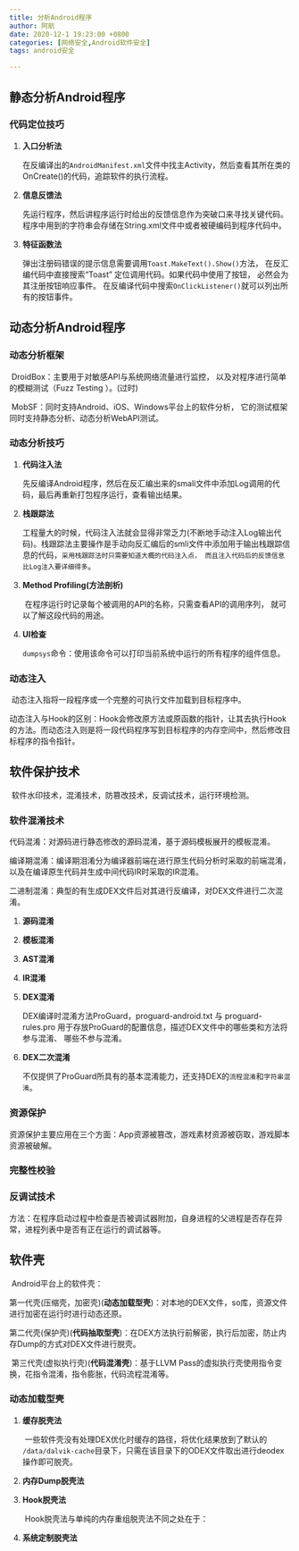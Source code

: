 ```yaml
---
title: 分析Android程序
author: 阿航
date: 2020-12-1 19:23:00 +0800
categories: [网络安全,Android软件安全]
tags: android安全

---
```




## 静态分析Android程序

### 代码定位技巧

1. **入口分析法**

   ​	在反编译出的`AndroidManifest.xml`文件中找主Activity，然后查看其所在类的OnCreate()的代码，追踪软件的执行流程。

2. **信息反馈法**

   ​	先运行程序，然后讲程序运行时给出的反馈信息作为突破口来寻找关键代码。程序中用到的字符串会存储在String.xml文件中或者被硬编码到程序代码中。

3. **特征函数法**

   ​	弹出注册码错误的提示信息需要调用`Toast.MakeText().Show()`方法， 在反汇编代码中直接搜索“Toast” 定位调用代码。如果代码中使用了按钮， 必然会为其注册按钮响应事件。 在反编译代码中搜索`OnClickListener()`就可以列出所有的按钮事件。



## 动态分析Android程序

### 动态分析框架

​	DroidBox：主要用于对敏感API与系统网络流量进行监控， 以及对程序进行简单的模糊测试（Fuzz Testing ）。(过时)

​	MobSF：同时支持Android、iOS、Windows平台上的软件分析， 它的测试框架同时支持静态分析、动态分析WebAPI测试。

 ### 动态分析技巧

1. **代码注入法**

   ​	先反编译Android程序，然后在反汇编出来的smali文件中添加Log调用的代码，最后再重新打包程序运行，查看输出结果。

2. **栈跟踪法**

   ​	工程量大的时候，代码注入法就会显得非常乏力(不断地手动注入Log输出代码)。栈跟踪法主要操作是手动向反汇编后的smli文件中添加用于输出栈跟踪信息的代码，`采用栈跟踪法时只需要知道大概的代码注入点， 而且注入代码后的反馈信息比Log注入要详细得多`。

3. **Method Profiling(方法剖析)**

   ​	在程序运行时记录每个被调用的API的名称，只需查看API的调用序列， 就可以了解这段代码的用途。

4. **UI检查**

   ​	`dumpsys`命令：使用该命令可以打印当前系统中运行的所有程序的组件信息。
   
   

### 动态注入

​	动态注入指将一段程序或一个完整的可执行文件加载到目标程序中。

​	动态注入与Hook的区别：Hook会修改原方法或原函数的指针，让其去执行Hook的方法。而动态注入则是将一段代码程序写到目标程序的内存空间中，然后修改目标程序的指令指针。



## 软件保护技术

​	软件水印技术，混淆技术，防篡改技术，反调试技术，运行环境检测。

### 软件混淆技术

​	代码混淆：对源码进行静态修改的源码混淆，基于源码模板展开的模板混淆。

​	编译期混淆：编译期泪淆分为编译器前端在进行原生代码分析时采取的前端混淆， 以及在编译原生代码并生成中间代码IR时采取的IR混淆。

​	二进制混淆：典型的有生成DEX文件后对其进行反编译，对DEX文件进行二次混淆。

1. **源码混淆**

2. **模板混淆**

3. **AST混淆**

4. **IR混淆**

5. **DEX混淆**

   DEX编译时混淆方法ProGuard，proguard-android.txt 与 proguard-rules.pro 用于存放ProGuard的配置信息，描述DEX文件中的哪些类和方法将参与混淆、 哪些不参与混淆。

6. **DEX二次混淆**

   不仅提供了ProGuard所具有的基本混淆能力，还支持DEX的`流程混淆`和`字符串混淆`。

### 资源保护

​	资源保护主要应用在三个方面：App资源被篡改，游戏素材资源被窃取，游戏脚本资源被破解。

### 完整性校验

### 反调试技术

​	方法：在程序启动过程中检查是否被调试器附加，自身进程的父进程是否存在异常，进程列表中是否有正在运行的调试器等。



## 软件壳

​	Android平台上的软件壳：

​	第一代壳(压缩壳，加密壳)(**动态加载型壳**)：对本地的DEX文件，so库，资源文件进行加密在运行时进行动态还原。

​	第二代壳(保护壳)(**代码抽取型壳**)：在DEX方法执行前解密，执行后加密，防止内存Dump的方式对DEX文件进行脱壳。

​	第三代壳(虚拟执行壳)(**代码混淆壳**)：基于LLVM Pass的虚拟执行壳使用指令变换，花指令混淆，指令膨胀，代码流程混淆等。

###  动态加载型壳

1. **缓存脱壳法**

   ​	一些软件壳没有处理DEX优化时缓存的路径，将优化结果放到了默认的 `/data/dalvik-cache`目录下，只需在该目录下的ODEX文件取出进行deodex操作即可脱壳。

2. **内存Dump脱壳法**

3. **Hook脱壳法**

   ​	Hook脱壳法与单纯的内存重组脱壳法不同之处在于：

4. **系统定制脱壳法**

   













